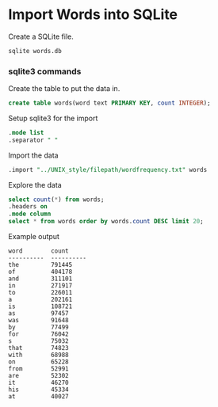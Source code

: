 # Import Words into SQLite


Create a SQLite file.

```bash
sqlite words.db
```

### sqlite3 commands

Create the table to put the data in.

```sql
create table words(word text PRIMARY KEY, count INTEGER);
```

Setup sqlite3 for the import

```sql
.mode list
.separator " "
```

Import the data

```sql
.import "../UNIX_style/filepath/wordfrequency.txt" words
```

Explore the data

```sql
select count(*) from words;
.headers on
.mode column
select * from words order by words.count DESC limit 20;
```

Example output

```
word        count
----------  ----------
the         791445
of          404178
and         311101
in          271917
to          226011
a           202161
is          108721
as          97457
was         91648
by          77499
for         76042
s           75032
that        74823
with        68988
on          65228
from        52991
are         52302
it          46270
his         45334
at          40027
```
